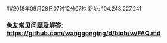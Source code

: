 ##2018年09月28日07时12分07秒 新址: 104.248.227.241
### 兔友常见问题及解答: https://github.com/wanggonging/d/blob/w/FAQ.md
